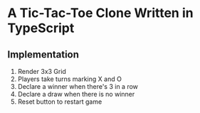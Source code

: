 # A Tic-Tac-Toe Clone Written in TypeScript
## Implementation
1. Render 3x3 Grid
2. Players take turns marking X and O
3. Declare a winner when there's 3 in a row
4. Declare a draw when there is no winner
5. Reset button to restart game
